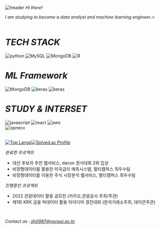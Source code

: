 ![header](https://capsule-render.vercel.app/api?type=waving&color=e9dbfa&height=300&section=header&text=Welcome!%20%20&fontSize=70&animation=fadeIn)
*Hi there!*

*I am studying to become a data analyst and machine learning engineer.🔥*
&nbsp;
&nbsp;
&nbsp;
 
 

# *TECH STACK*
![python](https://img.shields.io/badge/-python-white?style=for-the-badge&logo=python) ![MySQL](https://img.shields.io/badge/-MySQL-white?style=for-the-badge&logo=mysql) ![MongoDB](https://img.shields.io/badge/-MongoDB-white?style=for-the-badge&logo=mongodb)  ![R](https://img.shields.io/badge/-R-white?style=for-the-badge&logo=R&logoColor=blue) 
# *ML Framework*
![MongoDB](https://img.shields.io/badge/-Tensorflow-white?style=for-the-badge&logo=tensorflow)                           ![keras](https://img.shields.io/badge/-keras-white?style=for-the-badge&logo=keras&logoColor=red)                   ![keras](https://img.shields.io/badge/-scikitlearn-white?style=for-the-badge&logo=scikitlearn)

# *STUDY & INTERSET*
![javascript](https://img.shields.io/badge/-javascript-white?style=for-the-badge&logo=javascript)                  ![react](https://img.shields.io/badge/-react-white?style=for-the-badge&logo=react)   ![aws](https://img.shields.io/badge/-aws-white?style=for-the-badge&logo=amazon)       
![opnecv](https://img.shields.io/badge/-opencv-white?style=for-the-badge&logo=opencv&logoColor=gray)                          
&nbsp;
&nbsp;

[![Top Langs](https://github-readme-stats.vercel.app/api/top-langs/?username=jjh0987&layout=compact)](https://github.com/anuraghazra/github-readme-stats)[![Solved.ac Profile](http://mazassumnida.wtf/api/v2/generate_badge?boj=jjh0987)](https://solved.ac/이름/)



*완료한 프로젝트*
- 대선 후보자 추천 웹서비스, dacon 정식대회 2위 입상
- 비정형데이터를 활용한 미국금리 예측시스템, 멀티캠퍼스 최우수팀
- 비정형데이터를 이용한 주식 시장분석 웹서비스, 멀티캠퍼스 최우수팀

*진행중인 프로젝트*
- 2022 관광데이터 활용 공모전 (카카오,관광공사 주최/주관)
- 제1회 KRX 금융 빅데이터 활용 아이디어 경진대회 (한국거래소주최, 데이콘주관)

&nbsp;
&nbsp;
&nbsp;
 

*Contact as* : *jjh0987@yonsei.ac.kr*  
